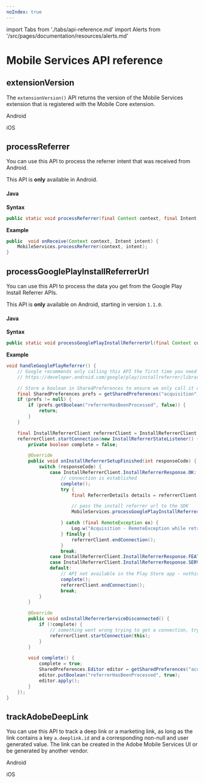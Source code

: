 ```yaml
---
noIndex: true
---
```


import Tabs from './tabs/api-reference.md'
import Alerts from '/src/pages/documentation/resources/alerts.md'

# Mobile Services API reference

<Alerts query="platform=outdated-version&componentClass=InlineNestedAlert"/>

## extensionVersion

The `extensionVersion()` API returns the version of the Mobile Services extension that is registered with the Mobile Core extension.

<TabsBlock orientation="horizontal" slots="heading, content" repeat="1"/>

Android

<Tabs query="platform=android&api=extension-version"/>

iOS

<Tabs query="platform=ios&api=extension-version"/>

## processReferrer

You can use this API to process the referrer intent that was received from Android.

<InlineAlert variant="warning" slots="text"/>

This API is **only** available in Android.

#### Java

**Syntax**

```java
public static void processReferrer(final Context context, final Intent intent)
```

**Example**

```java
public  void onReceive(Context context, Intent intent) {
    MobileServices.processReferrer(context, intent);
}
```

## processGooglePlayInstallReferrerUrl

You can use this API to process the data you get from the Google Play Install Referrer APIs.

<InlineAlert variant="warning" slots="text"/>

This API is **only** available on Android, starting in version `1.1.0`.

#### Java

**Syntax**

```java
public static void processGooglePlayInstallReferrerUrl(final Context context, final Intent intent)
```

**Example**

```java
void handleGooglePlayReferrer() {
    // Google recommends only calling this API the first time you need it:
    // https://developer.android.com/google/play/installreferrer/library#install-referrer

    // Store a boolean in SharedPreferences to ensure we only call it once.
    final SharedPreferences prefs = getSharedPreferences("acquisition", 0);
    if (prefs != null) {
        if (prefs.getBoolean("referrerHasBeenProcessed", false)) {
            return;
        }
    }

    final InstallReferrerClient referrerClient = InstallReferrerClient.newBuilder(getApplicationContext()).build();
    referrerClient.startConnection(new InstallReferrerStateListener() {
        private boolean complete = false;

        @Override
        public void onInstallReferrerSetupFinished(int responseCode) {
            switch (responseCode) {
                case InstallReferrerClient.InstallReferrerResponse.OK:
                    // connection is established
                    complete();
                    try {
                        final ReferrerDetails details = referrerClient.getInstallReferrer();                        

                        // pass the install referrer url to the SDK
                        MobileServices.processGooglePlayInstallReferrerUrl(details.getInstallReferrer());

                    } catch (final RemoteException ex) {
                        Log.w("Acquisition - RemoteException while retrieving referrer information (%s)", ex.getLocalizedMessage() == null ? "unknown" : ex.getLocalizedMessage());
                    } finally {
                        referrerClient.endConnection();
                    }
                    break;
                case InstallReferrerClient.InstallReferrerResponse.FEATURE_NOT_SUPPORTED:
                case InstallReferrerClient.InstallReferrerResponse.SERVICE_UNAVAILABLE:
                default:
                    // API not available in the Play Store app - nothing to do here
                    complete();
                    referrerClient.endConnection();
                    break;
            }
        }

        @Override
        public void onInstallReferrerServiceDisconnected() {
            if (!complete) {
                // something went wrong trying to get a connection, try again
                referrerClient.startConnection(this);
            }
        }

        void complete() {
            complete = true;
            SharedPreferences.Editor editor = getSharedPreferences("acquisition", 0).edit();
            editor.putBoolean("referrerHasBeenProcessed", true);
            editor.apply();
        }
    });
}
```

## trackAdobeDeepLink

You can use this API to track a deep link or a marketing link, as long as the link contains a key `a.deeplink.id` and a corresponding non-null and user generated value. The link can be created in the Adobe Mobile Services UI or be generated by another vendor.

<TabsBlock orientation="horizontal" slots="heading, content" repeat="2"/>

Android

<Tabs query="platform=android&api=track-adobe-deep-link"/>

iOS

<Tabs query="platform=ios&api=track-adobe-deep-link"/>
